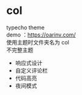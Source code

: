 # col
typecho theme<br>
demo ：https://oarinv.com/<br>
使用主题时文件夹名为 col<br>
不完整主题<br>
- 响应式设计
- 自定义评论栏
- 代码高亮<br>
- 夜间模式<br>

